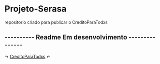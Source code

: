 # Projeto-Serasa
 repositorio criado para publicar o CreditoParaTodxs

## ---------- Readme Em desenvolvimento ---------------

 -> [CreditoParaTodxs](https://projeto-serasa.netlify.app) <-